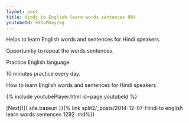 ```yaml
---
layout: post
title: Hindi to English learn words sentences 984 
youtubeId: eXOvMGmyZkg
---
```

 
 
Helps to learn English words and sentences for Hindi speakers.

Opportunitiy to repeat the words sentences. 

Practice English language. 
 
10 minutes practice every day. 
 
How to learn English words and sentences for Hindi speakers 
 
{% include youtubePlayer.html id=page.youtubeId %}
 
 
[Next]({{ site.baseurl }}{% link  split2/_posts/2014-12-07-Hindi to english learn words sentences 1292 .md%})
 
